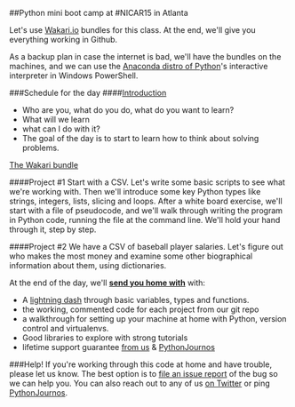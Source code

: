 ##Python mini boot camp at #NICAR15 in Atlanta


Let's use [Wakari.io](http://www.wakari.io/) bundles for this class. At the end, we'll give you everything working in Github.

As a backup plan in case the internet is bad, we'll have the bundles on the machines, and we can use the [Anaconda distro of Python](http://docs.continuum.io/anaconda/pkgs.html)'s interactive interpreter in Windows PowerShell.

###Schedule for the day
####[Introduction](http://bit.ly/intropycar14)

* Who are you, what do you do, what do you want to learn?
* What will we learn
* what can I do with it?
* The goal of the day is to start to learn how to think about solving problems.

[The Wakari bundle](https://www.wakari.io/sharing/bundle/tommeagher/pycar14)

####Project #1
Start with a CSV. Let's write some basic scripts to see what we're working with. Then we'll introduce some key Python types like strings, integers, lists, slicing and loops.
After a white board exercise, we'll start with a file of pseudocode, and we'll walk through writing the program in Python code, running the file at the command line.
We'll hold your hand through it, step by step.

####Project #2
We have a CSV of baseball player salaries. Let's figure out who makes the most money and examine some other biographical information about them, using dictionaries.

At the end of the day, we'll __[send you home with](takehome/README.md)__ with:

* A [lightning dash](https://www.wakari.io/sharing/bundle/tommeagher/PyCAR_basics) through basic variables, types and functions.
* the working, commented code for each project from our git repo
* a walkthrough for setting up your machine at home with Python, version control and virtualenvs.
* Good libraries to explore with strong tutorials
* lifetime support guarantee [from us](CONTRIBUTORS.md) & [PythonJournos](https://groups.google.com/forum/#!forum/PythonJournos)


###Help!
If you're working through this code at home and have trouble, please let us know.
The best option is to [file an issue report](https://github.com/tommeagher/pycar14/issues?state=open) of the bug so we can help you.
You can also reach out to any of us [on Twitter](https://github.com/tommeagher/pycar14/blob/master/CONTRIBUTORS) or ping [PythonJournos](https://groups.google.com/forum/#!forum/PythonJournos).
